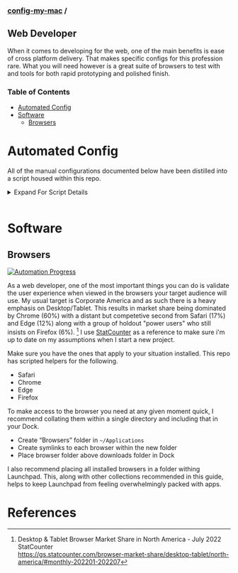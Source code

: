 ### [config-my-mac](../../../) / <!-- omit in toc -->
## Web Developer <!-- omit in toc -->

When it comes to developing for the web, one of the main benefits is ease of cross platform delivery. That makes specific configs for this profession rare. What you will need however is a great suite of browsers to test with and tools for both rapid prototyping and polished finish.

### Table of Contents <!-- omit in toc -->
- [Automated Config](#automated-config)
- [Software](#software)
  - [Browsers](#browsers)

# Automated Config
All of the manual configurations documented below have been distilled into a script housed within this repo.

<details>
<summary>Expand For Script Details</summary>

## How to use the script <!-- omit in toc -->
The script for the web-developer group of configs can be found at `./web-developer/config_my_mac`. To make all of the changes in an automated fashion please follow these instructions.

First, pull this repo to your local machine. Just as I describe in the developer [README](../developer#os-), I recommend cloning this to `~/Code`
```bash
% cd ~/Code
% git clone https://github.com/gnomical/config-my-mac.git
```
Running git for the first time may prompt you to install `Command Line Developer Tools`, just follow the prompts.

Next, run the script. It will install and/or upgrade brew and then run through all the configs documented within this section.
```bash
% cd ~/Code/config-my-mac
% ./web-developer/config_my_mac
```
## CLI Options  <!-- omit in toc -->
| flag          | summary                                 |
| :------------ | :-------------------------------------- |
| -e, --exclude | comma separated list of modules to skip |
| -i, --include | comma separated list of modules to run  |
> **Note**  
> The presence of includes will cause everything not included to be excluded. Even in the event excludes are also provided.  

> **Warning**  
> If a module that will run requires homebrew then the script will attempt to install and/or update homebrew.  
> To override this behavior exclude brew. `-e brew`
```bash
# Example excluding the proton-mail module
# because the other software modules will use homebrew
# you can also specify to exclude the homebrew update
% ./general/config_my_mac -i safari,chrome,firefox,edge -e brew
```
  
</details>  

<br/> 

# Software
## Browsers
[![Automation Progress](https://img.shields.io/badge/Scripted-Yes-280)](#browsers)

As a web developer, one of the most important things you can do is validate the user experience when viewed in the browsers your target audience will use. My usual target is Corporate America and as such there is a heavy emphasis on Desktop/Tablet. This results in market share being dominated by Chrome (60%) with a distant but competetive second from Safari (17%) and Edge (12%) along with a group of holdout "power users" who still insists on Firefox (6%). [^us-corp-stats] I use [StatCounter](https://gs.statcounter.com) as a reference to make sure i'm up to date on my assumptions when I start a new project.

[^us-corp-stats]: Desktop & Tablet Browser Market Share in North America - July 2022  
  StatCounter  
  https://gs.statcounter.com/browser-market-share/desktop-tablet/north-america/#monthly-202201-202207  

Make sure you have the ones that apply to your situation installed. This repo has scripted helpers for the following.
  - Safari
  - Chrome
  - Edge
  - Firefox

To make access to the browser you need at any given moment quick, I recommend collating them within a single directory and including that in your Dock.
  - Create “Browsers” folder in `~/Applications`
  - Create symlinks to each browser within the new folder
  - Place browser folder above downloads folder in Dock

I also recommend placing all installed browsers in a folder withing Launchpad. This, along with other collections recommended in this guide, helps to keep Launchpad from feeling overwhelmingly packed with apps.

# References <!-- omit in toc -->